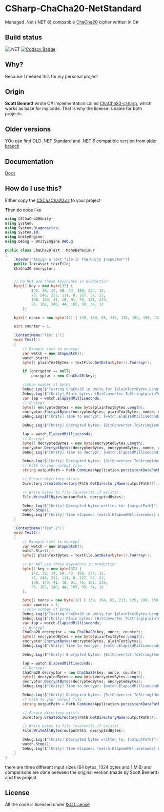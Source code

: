 # CSharp-ChaCha20-NetStandard

Managed .Net (.NET 8) compatible [ChaCha20](https://en.wikipedia.org/wiki/Salsa20#ChaCha_variant) cipher written in C#

## Build status
![.NET](https://github.com/mcraiha/CSharp-ChaCha20-NetStandard/workflows/.NET/badge.svg)
[![Codacy Badge](https://app.codacy.com/project/badge/Coverage/6affaeed425241a88304a5397005c789)](https://www.codacy.com/gh/mcraiha/CSharp-ChaCha20-NetStandard/dashboard?utm_source=github.com&amp;utm_medium=referral&amp;utm_content=mcraiha/CSharp-ChaCha20-NetStandard&amp;utm_campaign=Badge_Coverage)

## Why?

Because I needed this for my personal project

## Origin

**Scott Bennett** wrote C# implementation called [ChaCha20-csharp](https://github.com/sbennett1990/ChaCha20-csharp), which works as base for my code. That is why the license is same for both projects 

## Older versions

YOu can find OLD .NET Standard and .NET 6 compatible version from [older branch](https://github.com/mcraiha/CSharp-ChaCha20-NetStandard/tree/netstandard20andnet6)

## Documentation

[Docs](https://realca.github.io/CSharp-ChaCha20-Unity/api/index.html)

## How do I use this?

Either copy the [CSChaCha20.cs](Assets/CSChaCha20Unity/CSChaCha20.cs) to your project

Then do code like
```csharp
using CSChaCha20Unity;
using System;
using System.Diagnostics;
using System.IO;
using UnityEngine;
using Debug = UnityEngine.Debug;

public class ChaCha20Test : MonoBehaviour
{
    [Header("Assign a text file in the Unity Inspector")]
    public TextAsset textFile;
    ChaCha20 encryptor;


    // Do NOT use these key/nonce in production
    byte[] key = new byte[32] {
            142, 26, 14, 68, 43, 188, 234, 12,
            73, 246, 252, 111, 8, 227, 57, 22,
            168, 140, 41, 18, 91, 76, 181, 239,
            95, 182, 248, 44, 165, 98, 34, 12
        };

    byte[] nonce = new byte[12] { 139, 164, 65, 213, 125, 108, 159, 118, 252, 180, 33, 88 };

    uint counter = 1;

    [ContextMenu("Test 1")]
    void Test1()
    {
        // Example text to encrypt
        var watch = new Stopwatch();
        watch.Start();
        byte[] plainTextBytes = textFile.GetData<byte>().ToArray();

        if (encryptor == null)
            encryptor = new ChaCha20(key);

        //show number of bytes
        Debug.Log($"Testing ChaCha20 in Unity for {plainTextBytes.Length} bytes");
        Debug.Log($"[Unity] Plain bytes: {BitConverter.ToString(plainTextBytes)}");
        var lap = watch.ElapsedMilliseconds;
        // Encrypt
        byte[] encryptedBytes = new byte[plainTextBytes.Length];
        encryptor.EncryptBytes(encryptedBytes, plainTextBytes, nonce, counter);
        Debug.Log($"[Unity] Time to encrypt: {watch.ElapsedMilliseconds - lap} ms");

        Debug.Log($"[Unity] Encrypted bytes: {BitConverter.ToString(encryptedBytes)}");

        lap = watch.ElapsedMilliseconds;
        // Decrypt
        byte[] decryptedBytes = new byte[encryptedBytes.Length];
        encryptor.DecryptBytes(decryptedBytes, encryptedBytes, nonce, counter);
        Debug.Log($"[Unity] Time to decrypt: {watch.ElapsedMilliseconds - lap} ms");

        Debug.Log($"[Unity] Decrypted bytes: {BitConverter.ToString(decryptedBytes)}");
        // Path to your output file
        string outputPath = Path.Combine(Application.persistentDataPath, "decrypted_output.bin");

        // Ensure directory exists
        Directory.CreateDirectory(Path.GetDirectoryName(outputPath)!);

        // Write bytes to file (overwrite if exists)
        File.WriteAllBytes(outputPath, decryptedBytes);

        Debug.Log($"[Unity] Decrypted bytes written to: {outputPath}");
        watch.Stop();
        Debug.Log($"[Unity] Time elapsed: {watch.ElapsedMilliseconds} ms");
    }

    [ContextMenu("Test 2")]
    void Test2()
    {
        // Example text to encrypt
        var watch = new Stopwatch();
        watch.Start();
        byte[] plainTextBytes = textFile.GetData<byte>().ToArray();

        // Do NOT use these key/nonce in production
        byte[] key = new byte[32] {
            142, 26, 14, 68, 43, 188, 234, 12,
            73, 246, 252, 111, 8, 227, 57, 22,
            168, 140, 41, 18, 91, 76, 181, 239,
            95, 182, 248, 44, 165, 98, 34, 12
        };

        byte[] nonce = new byte[12] { 139, 164, 65, 213, 125, 108, 159, 118, 252, 180, 33, 88 };
        uint counter = 1;
        //show number of bytes
        Debug.Log($"Testing ChaCha20 in Unity for {plainTextBytes.Length} bytes");
        Debug.Log($"[Unity] Plain bytes: {BitConverter.ToString(plainTextBytes)}");
        var lap = watch.ElapsedMilliseconds;
        // Encrypt
        ChaCha20 encryptor = new ChaCha20(key, nonce, counter);
        byte[] encryptedBytes = new byte[plainTextBytes.Length];
        encryptor.EncryptBytes(encryptedBytes, plainTextBytes);
        Debug.Log($"[Unity] Time to encrypt: {watch.ElapsedMilliseconds - lap} ms");

        Debug.Log($"[Unity] Encrypted bytes: {BitConverter.ToString(encryptedBytes)}");

        lap = watch.ElapsedMilliseconds;
        // Decrypt
        ChaCha20 decryptor = new ChaCha20(key, nonce, counter);
        byte[] decryptedBytes = new byte[encryptedBytes.Length];
        decryptor.DecryptBytes(decryptedBytes, encryptedBytes);
        Debug.Log($"[Unity] Time to decrypt: {watch.ElapsedMilliseconds - lap} ms");

        Debug.Log($"[Unity] Decrypted bytes: {BitConverter.ToString(decryptedBytes)}");
        // Path to your output file
        string outputPath = Path.Combine(Application.persistentDataPath, "decrypted_output.bin");

        // Ensure directory exists
        Directory.CreateDirectory(Path.GetDirectoryName(outputPath)!);

        // Write bytes to file (overwrite if exists)
        File.WriteAllBytes(outputPath, decryptedBytes);

        Debug.Log($"[Unity] Decrypted bytes written to: {outputPath}");
        watch.Stop();
        Debug.Log($"[Unity] Time elapsed: {watch.ElapsedMilliseconds} ms");
    }
}

```

there are three different input sizes (64 bytes, 1024 bytes and 1 MiB) and comparisons are done between the original version (made by Scott Bennett) and this project

## License

All the code is licensed under [ISC License](LICENSE)

